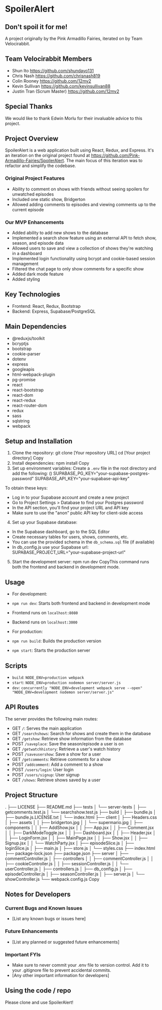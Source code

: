 # SpoilerAlert

## Don't spoil it for me!

A project originally by the Pink Armadillo Fairies, iterated on by Team Velocirabbit.

## Team Velocirabbit Members
- Shun Ito   https://github.com/shundayo131
- Chris Nash   https://github.com/chrisnash819
- Colin Rooney   https://github.com/12mv2
- Kevin Sullivan   https://github.com/kevinsullivan88
- Justin Tran (Scrum Master)   https://github.com/12mv2

## Special Thanks
We would like to thank Edwin Morlu for their invaluable advice to this project.

## Project Overview

SpoilerAlert is a web application built using React, Redux, and Express. It's an iteration on the original project found at https://github.com/Pink-Armadillo-Fairies/SpoilerAlert. The main focus of this iteration was to refactor and simplify the codebase.

### Original Project Features
- Ability to comment on shows with friends without seeing spoilers for unwatched episodes
- Included one static show, Bridgerton
- Allowed adding comments to episodes and viewing comments up to the current episode

### Our MVP Enhancements
- Added ability to add new shows to the database
- Implemented a search show feature using an external API to fetch show, season, and episode data
- Allowed users to save and view a collection of shows they're watching in a dashboard
- Implemented login functionality using bcrypt and cookie-based session management
- Filtered the chat page to only show comments for a specific show
- Added dark mode feature
- Added styling

## Key Technologies
- Frontend: React, Redux, Bootstrap
- Backend: Express, Supabase/PostgreSQL

## Main Dependencies

- @reduxjs/toolkit
- bcryptjs
- bootstrap
- cookie-parser
- dotenv
- express
- googleapis
- html-webpack-plugin
- pg-promise
- react
- react-bootstrap
- react-dom
- react-redux
- react-router-dom
- redux
- sass
- sqlstring
- webpack

## Setup and Installation

1. Clone the repository:
git clone [Your repository URL]
cd [Your project directory]
Copy
2. Install dependencies:
npm install
Copy
3. Set up environment variables:
Create a `.env` file in the root directory and add the following: ()
SUPABASE_PG_KEY="your-supabase-postgres-password"
SUPABASE_API_KEY="your-supabase-api-key"

To obtain these keys:
- Log in to your Supabase account and create a new project
- Go to Project Settings > Database to find your Postgres password
- In the API section, you'll find your project URL and API key
- Make sure to use the "anon" public API key for client-side access

4. Set up your Supabase database:
- In the Supabase dashboard, go to the SQL Editor
- Create necessary tables for users, shows, comments, etc.
- You can use the provided schema in the `db_schema.sql` file (if available)
- In db_config.js use your Supabase url: SUPABASE_PROJECT_URL="your-supabase-project-url"

5. Start the development server:
npm run dev
CopyThis command runs both the frontend and backend in development mode.

## Usage

- For development:
- `npm run dev`: Starts both frontend and backend in development mode
- Frontend runs on `localhost:8080`
- Backend runs on `localhost:3000`

- For production:
- `npm run build`: Builds the production version
- `npm start`: Starts the production server

## Scripts

- `build`: `NODE_ENV=production webpack`
- `start`: `NODE_ENV=production nodemon server/server.js`
- `dev`: `concurrently "NODE_ENV=development webpack serve --open" "NODE_ENV=development nodemon server/server.js"`

## API Routes

The server provides the following main routes:

- GET `/`: Serves the main application
- GET `/searchshows`: Search for shows and create them in the database
- GET `/getshow`: Retrieve show information from the database
- POST `/saveplace`: Save the season/episode a user is on
- GET `/getwatchhistory`: Retrieve a user's watch history
- POST `/saveusershow`: Save a show for a user
- GET `/getcomments`: Retrieve comments for a show
- POST `/addcomment`: Add a comment to a show
- POST `/users/login`: User login
- POST `/users/signup`: User signup
- GET `/shows`: Retrieve shows saved by a user

## Project Structure
.
├── LICENSE
├── README.md
├── tests
│   └── server-tests
│       ├── getcomments.test.js
│       └── searchshow.test.js
├── build
│   ├── bundle.js
│   ├── bundle.js.LICENSE.txt
│   └── index.html
├── client
│   ├── Headers.css
│   ├── assets
│   │   ├── bridgerton.jpg
│   │   └── supermario.jpg
│   ├── components
│   │   ├── AddShow.jsx
│   │   ├── App.jsx
│   │   ├── Comment.jsx
│   │   ├── DarkModeToggle.jsx
│   │   ├── Dashboard.jsx
│   │   ├── Header.jsx
│   │   ├── LoginForm.jsx
│   │   ├── MainPage.jsx
│   │   ├── Show.jsx
│   │   ├── Signup.jsx
│   │   └── WatchParty.jsx
│   ├── episodeSlice.js
│   ├── loginSlice.js
│   ├── main.js
│   ├── store.js
│   └── styles.css
├── index.html
├── package-lock.json
├── package.json
├── server
│   ├── commentController.js
│   ├── controllers
│   │   ├── commentController.js
│   │   ├── cookieController.js
│   │   ├── sessionController.js
│   │   └── userController.js
│   ├── controllers.js
│   ├── db_config.js
│   ├── episodeController.js
│   ├── seasonController.js
│   ├── server.js
│   └── showController.js
└── webpack.config.js
Copy

## Notes for Developers

### Current Bugs and Known Issues
- [List any known bugs or issues here]

### Future Enhancements
- [List any planned or suggested future enhancements]

### Important FYIs
- Make sure to never commit your .env file to version control. Add it to your .gitignore file to prevent accidental commits.
- [Any other important information for developers]

## Using the code / repo

Please clone and use SpoilerAlert! 

